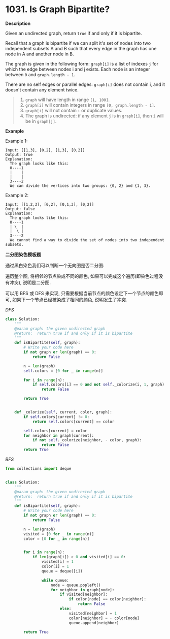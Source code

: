 # 1031. Is Graph Bipartite?

**Description**

Given an undirected graph, return `true` if and only if it is bipartite.

Recall that a graph is bipartite if we can split it's set of nodes into two independent subsets A and B such that every edge in the graph has one node in A and another node in B.

The graph is given in the following form: `graph[i]` is a list of indexes `j` for which the edge between nodes i and j exists. Each node is an integer between `0` and `graph.length - 1`.

There are no self edges or parallel edges: `graph[i]` does not contain i, and it doesn't contain any element twice.


> 1. `graph` will have length in range `[1, 100]`.
> 2. `graph[i]` will contain integers in range `[0, graph.length - 1]`.
> 3. `graph[i]` will not contain `i` or duplicate values.
> 4. The graph is undirected: if any element `j` is in `graph[i]`, then `i` will be in `graph[j]`.

**Example**

Example 1:

```
Input: [[1,3], [0,2], [1,3], [0,2]]
Output: true
Explanation: 
  The graph looks like this:
  0----1
  |    |
  |    |
  3----2
  We can divide the vertices into two groups: {0, 2} and {1, 3}.
```

Example 2:

```
Input: [[1,2,3], [0,2], [0,1,3], [0,2]]
Output: false
Explanation: 
  The graph looks like this:
  0----1
  | \  |
  |  \ |
  3----2
  We cannot find a way to divide the set of nodes into two independent subsets.
```


**二分图染色模板题**

通过黑白染色我们可以判断一个无向图是否二分图:

遍历整个图, 将相邻的节点染成不同的颜色, 如果可以完成这个遍历(即染色过程没有冲突), 说明是二分图.

可以用 BFS 或 DFS 来实现, 只需要根据当前节点的颜色设定下一个节点的颜色即可, 如果下一个节点已经被染成了相同的颜色, 说明发生了冲突.

*DFS*

```python
class Solution:
    """
    @param graph: the given undirected graph
    @return:  return true if and only if it is bipartite
    """
    def isBipartite(self, graph):
        # Write your code here
        if not graph or len(graph) == 0:
            return False

        n = len(graph)
        self.colors = [0 for _ in range(n)]

        for i in range(n):
            if self.colors[i] == 0 and not self._colorize(i, 1, graph):
                return False

        return True


    def _colorize(self, current, color, graph):
        if self.colors[current] != 0:
            return self.colors[current] == color

        self.colors[current] = color
        for neighbor in graph[current]:
            if not self._colorize(neighbor, - color, graph):
                return False
        return True
```

*BFS*

```python
from collections import deque


class Solution:
    """
    @param graph: the given undirected graph
    @return:  return true if and only if it is bipartite
    """
    def isBipartite(self, graph):
        # Write your code here
        if not graph or len(graph) == 0:
            return False

        n = len(graph)
        visited = [0 for _ in range(n)]
        color = [0 for _ in range(n)]


        for i in range(n):
            if len(graph[i]) > 0 and visited[i] == 0:
                visited[i] = 1
                color[i] = 1
                queue = deque([i])

                while queue:
                    node = queue.popleft()
                    for neighbor in graph[node]:
                        if visited[neighbor]:
                            if color[node] == color[neighbor]:
                                return False
                        else:
                            visited[neighbor] = 1
                            color[neighbor] = - color[node]
                            queue.append(neighbor)

        return True
```